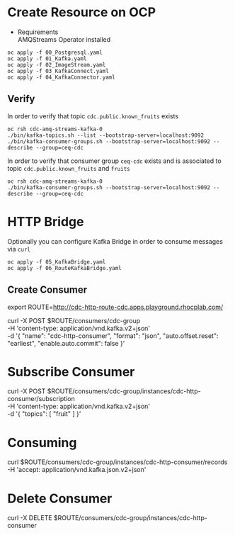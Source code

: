 # Create Resource on OCP
- Requirements   
AMQStreams Operator installed

```
oc apply -f 00_Postgresql.yaml
oc apply -f 01_Kafka.yaml
oc apply -f 02_ImageStream.yaml
oc apply -f 03_KafkaConnect.yaml
oc apply -f 04_KafkaConnector.yaml
```

## Verify
In order to verify that topic `cdc.public.known_fruits` exists
```
oc rsh cdc-amq-streams-kafka-0 
./bin/kafka-topics.sh --list --bootstrap-server=localhost:9092
./bin/kafka-consumer-groups.sh --bootstrap-server=localhost:9092 --describe --group=ceq-cdc
```
In order to verify that consumer group `ceq-cdc` exists and is associated to topic `cdc.public.known_fruits` and `fruits`
```
oc rsh cdc-amq-streams-kafka-0 
./bin/kafka-consumer-groups.sh --bootstrap-server=localhost:9092 --describe --group=ceq-cdc
```



# HTTP Bridge
Optionally you can configure Kafka Bridge in order to consume messages via `curl`
```
oc apply -f 05_KafkaBridge.yaml
oc apply -f 06_RouteKafkaBridge.yaml
```

## Create Consumer
export ROUTE=http://cdc-http-route-cdc.apps.playground.rhocplab.com/

curl -X POST $ROUTE/consumers/cdc-group \
  -H 'content-type: application/vnd.kafka.v2+json' \
  -d '{
    "name": "cdc-http-consumer",
    "format": "json",
    "auto.offset.reset": "earliest",
    "enable.auto.commit": false
  }'


# Subscribe Consumer
curl -X POST $ROUTE/consumers/cdc-group/instances/cdc-http-consumer/subscription \
  -H 'content-type: application/vnd.kafka.v2+json' \
  -d '{
    "topics": [
        "fruit"
    ]
}'

# Consuming
curl $ROUTE/consumers/cdc-group/instances/cdc-http-consumer/records \
  -H 'accept: application/vnd.kafka.json.v2+json'

# Delete Consumer
curl -X DELETE $ROUTE/consumers/cdc-group/instances/cdc-http-consumer